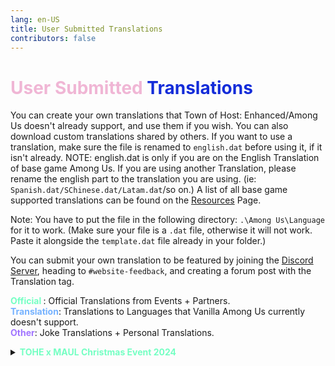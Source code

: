 ```yaml
---
lang: en-US
title: User Submitted Translations
contributors: false
---
```


# <font color=#f0b6d5>User Submitted <font color=#142cd9>Translations</font></font>

You can create your own translations that Town of Host: Enhanced/Among Us doesn't already support, and use them if you wish. 
You can also download custom translations shared by others. If you want to use a translation, make sure the file is renamed to `english.dat` before using it, if it isn't already. 
NOTE: english.dat is only if you are on the English Translation of base game Among Us. If you are using another Translation, please rename the english part to the translation you are using. (ie: `Spanish.dat/SChinese.dat/Latam.dat`/so on.) 
A list of all base game supported translations can be found on the [Resources](../Resources.html) Page.

Note: You have to put the file in the following directory: `.\Among Us\Language` for it to work. (Make sure your file is a `.dat` file, otherwise it will not work. Paste it alongside the `template.dat` file already in your folder.)

You can submit your own translation to be featured by joining the [Discord Server](https://discord.gg/ten), heading to `#website-feedback`, and creating a forum post with the Translation tag.

<b><font color=#75ffc3>Official </font></b>: Official Translations from Events + Partners.<br>
<b><font color=#75b2ff>Translation</font></b>: Translations to Languages that Vanilla Among Us currently doesn't support.<br>
<b><font color=#a175ff>Other</font></b>: Joke Translations + Personal Translations.

<details>
<summary><b><font color=#75ffc3>TOHE x MAUL Christmas Event 2024</font></b></summary>

<a href="../.vuepress/public/translations/Christmas24.dat" download>Download this Translation</a><br>
Important Notes: This translation is what was used for the TOHE x MAUL Christmas Event in 2024 (12/29/24). This only affects some roles.

> Provided by: Sarhadactyl
</details>
